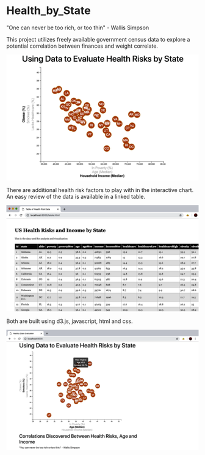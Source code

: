 # Health_by_State

"One can never be too rich, or too thin" - Wallis Simpson

This project utilizes freely available government census data to explore a potential correlation between finances and weight correlate.

<img width="1280" alt="screen shot 2019-01-13 at 12 55 16 pm" src="https://github.com/sherirosalia/Health_by_State/blob/master/Geomapping/obesity_income_state.png">

There are additional health risk factors to play with in the interactive chart. An easy review of the data 
is available in a linked table. 

![](https://github.com/sherirosalia/Health_by_State/blob/master/table_state_data.png)

Both are built using d3.js, javascript, html and css.

![](https://github.com/sherirosalia/Health_by_State/blob/master/Geomapping/smoking_age_state.png)
